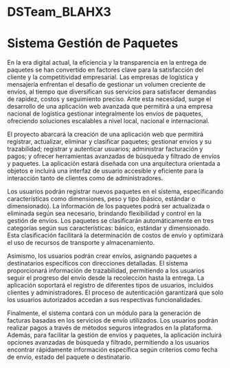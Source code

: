 # DSTeam_BLAHX3
# Sistema Gestión de Paquetes
En la era digital actual, la eficiencia y la transparencia en la entrega de paquetes se han convertido en factores clave para la satisfacción del cliente y la competitividad empresarial. Las empresas de logística y mensajería enfrentan el desafío de gestionar un volumen creciente de envíos, al tiempo que diversifican sus servicios para satisfacer demandas de rapidez, costos y seguimiento preciso. Ante esta necesidad, surge el desarrollo de una aplicación web avanzada que permitirá a una empresa nacional de logística gestionar integralmente los envíos de paquetes, ofreciendo soluciones escalables a nivel local, nacional e internacional.

El proyecto abarcará la creación de una aplicación web que permitirá registrar, actualizar, eliminar y clasificar paquetes; gestionar envíos y su trazabilidad; registrar y autenticar usuarios; administrar facturación y pagos; y ofrecer herramientas avanzadas de búsqueda y filtrado de envíos y paquetes. La aplicación estará diseñada con una arquitectura orientada a objetos e incluirá una interfaz de usuario accesible y eficiente para la interacción tanto de clientes como de administradores.

Los usuarios podrán registrar nuevos paquetes en el sistema, especificando características como dimensiones, peso y tipo (básico, estándar o dimensionado). La información de los paquetes podrá ser actualizada o eliminada según sea necesario, brindando flexibilidad y control en la gestión de envíos. Los paquetes se clasificarán automáticamente en tres categorías según sus características: básico, estándar y dimensionado. Esta clasificación facilitará la determinación de costos de envío y optimizará el uso de recursos de transporte y almacenamiento.

Asimismo, los usuarios podrán crear envíos, asignando paquetes a destinatarios específicos con direcciones detalladas. El sistema proporcionará información de trazabilidad, permitiendo a los usuarios seguir el progreso del envío desde la recolección hasta la entrega. La aplicación soportará el registro de diferentes tipos de usuarios, incluidos clientes y administradores. El proceso de autenticación garantizará que solo los usuarios autorizados accedan a sus respectivas funcionalidades.

Finalmente, el sistema contará con un módulo para la generación de facturas basadas en los servicios de envío utilizados. Los usuarios podrán realizar pagos a través de métodos seguros integrados en la plataforma. Además, para facilitar la gestión de envíos y paquetes, la aplicación incluirá opciones avanzadas de búsqueda y filtrado, permitiendo a los usuarios encontrar rápidamente información específica según criterios como fecha de envío, estado del paquete o destinatario.
